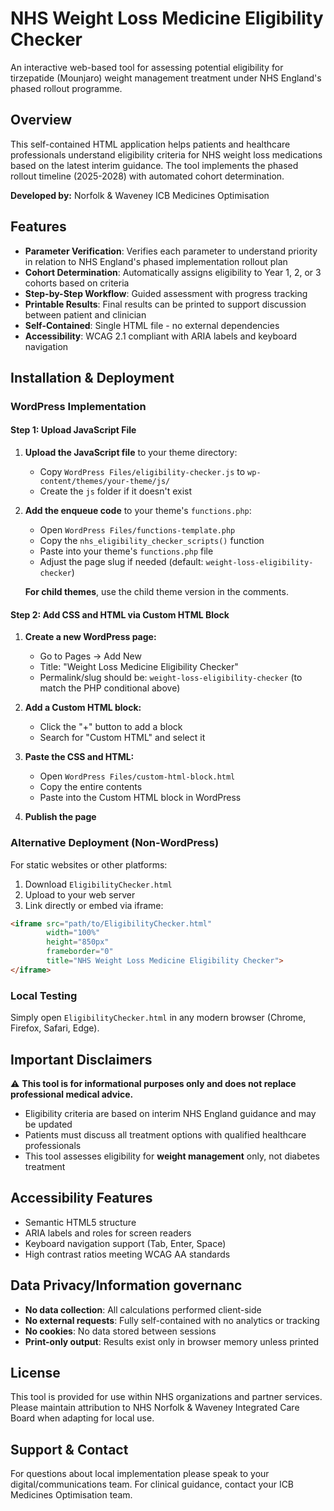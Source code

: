 # NHS Weight Loss Medicine Eligibility Checker

An interactive web-based tool for assessing potential eligibility for tirzepatide (Mounjaro) weight management treatment under NHS England's phased rollout programme.

## Overview

This self-contained HTML application helps patients and healthcare professionals understand eligibility criteria for NHS weight loss medications based on the latest interim guidance. The tool implements the phased rollout timeline (2025-2028) with automated cohort determination.

**Developed by:** Norfolk & Waveney ICB Medicines Optimisation

## Features

- **Parameter Verification**: Verifies each parameter to understand priority in relation to NHS England's phased implementation rollout plan
- **Cohort Determination**: Automatically assigns eligibility to Year 1, 2, or 3 cohorts based on criteria
- **Step-by-Step Workflow**: Guided assessment with progress tracking
- **Printable Results**: Final results can be printed to support discussion between patient and clinician
- **Self-Contained**: Single HTML file - no external dependencies
- **Accessibility**: WCAG 2.1 compliant with ARIA labels and keyboard navigation

## Installation & Deployment

### WordPress Implementation

#### Step 1: Upload JavaScript File

1. **Upload the JavaScript file** to your theme directory:
   - Copy `WordPress Files/eligibility-checker.js` to `wp-content/themes/your-theme/js/`
   - Create the `js` folder if it doesn't exist

2. **Add the enqueue code** to your theme's `functions.php`:
   - Open `WordPress Files/functions-template.php`
   - Copy the `nhs_eligibility_checker_scripts()` function
   - Paste into your theme's `functions.php` file
   - Adjust the page slug if needed (default: `weight-loss-eligibility-checker`)

   **For child themes**, use the child theme version in the comments.

#### Step 2: Add CSS and HTML via Custom HTML Block

1. **Create a new WordPress page:**
   - Go to Pages → Add New
   - Title: "Weight Loss Medicine Eligibility Checker"
   - Permalink/slug should be: `weight-loss-eligibility-checker` (to match the PHP conditional above)

2. **Add a Custom HTML block:**
   - Click the "+" button to add a block
   - Search for "Custom HTML" and select it

3. **Paste the CSS and HTML:**
   - Open `WordPress Files/custom-html-block.html`
   - Copy the entire contents
   - Paste into the Custom HTML block in WordPress

4. **Publish the page**

### Alternative Deployment (Non-WordPress)

For static websites or other platforms:

1. Download `EligibilityChecker.html`
2. Upload to your web server
3. Link directly or embed via iframe:

```html
<iframe src="path/to/EligibilityChecker.html"
        width="100%"
        height="850px"
        frameborder="0"
        title="NHS Weight Loss Medicine Eligibility Checker">
</iframe>
```

### Local Testing

Simply open `EligibilityChecker.html` in any modern browser (Chrome, Firefox, Safari, Edge).

## Important Disclaimers

⚠️ **This tool is for informational purposes only and does not replace professional medical advice.**

- Eligibility criteria are based on interim NHS England guidance and may be updated
- Patients must discuss all treatment options with qualified healthcare professionals
- This tool assesses eligibility for **weight management** only, not diabetes treatment

## Accessibility Features

- Semantic HTML5 structure
- ARIA labels and roles for screen readers
- Keyboard navigation support (Tab, Enter, Space)
- High contrast ratios meeting WCAG AA standards

## Data Privacy/Information governanc

- **No data collection**: All calculations performed client-side
- **No external requests**: Fully self-contained with no analytics or tracking
- **No cookies**: No data stored between sessions
- **Print-only output**: Results exist only in browser memory unless printed

## License

This tool is provided for use within NHS organizations and partner services. Please maintain attribution to NHS Norfolk & Waveney Integrated Care Board when adapting for local use.

## Support & Contact

For questions about local implementation please speak to your digital/communications team. For clinical guidance, contact your ICB Medicines Optimisation team.
